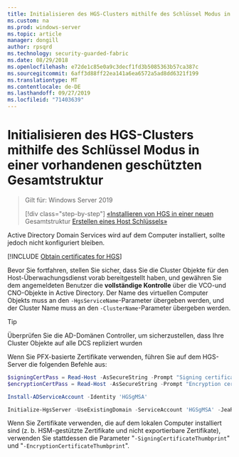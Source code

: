 ```yaml
---
title: Initialisieren des HGS-Clusters mithilfe des Schlüssel Modus in einer geschützten Gesamtstruktur
ms.custom: na
ms.prod: windows-server
ms.topic: article
manager: dongill
author: rpsqrd
ms.technology: security-guarded-fabric
ms.date: 08/29/2018
ms.openlocfilehash: e72de1c85e0a9c3decf1fd3b5085363b57ca387c
ms.sourcegitcommit: 6aff3d88ff22ea141a6ea6572a5ad8dd6321f199
ms.translationtype: MT
ms.contentlocale: de-DE
ms.lasthandoff: 09/27/2019
ms.locfileid: "71403639"
---
```

# <a name="initialize-the-hgs-cluster-using-key-mode-in-an-existing-bastion-forest"></a>Initialisieren des HGS-Clusters mithilfe des Schlüssel Modus in einer vorhandenen geschützten Gesamtstruktur

> Gilt für: Windows Server 2019
> 
> [!div class="step-by-step"]
> [«Installieren von HGS in einer neuen](guarded-fabric-install-hgs-in-a-bastion-forest.md) Gesamtstruktur
> [Erstellen eines Host Schlüssels»](guarded-fabric-create-host-key.md)

Active Directory Domain Services wird auf dem Computer installiert, sollte jedoch nicht konfiguriert bleiben.

[!INCLUDE [Obtain certificates for HGS](../../../includes/guarded-fabric-initialize-hgs-default-step-two.md)] 

Bevor Sie fortfahren, stellen Sie sicher, dass Sie die Cluster Objekte für den Host-Überwachungsdienst vorab bereitgestellt haben, und gewähren Sie dem angemeldeten Benutzer die **vollständige Kontrolle** über die VCO-und CNO-Objekte in Active Directory.
Der Name des virtuellen Computer Objekts muss an den `-HgsServiceName`-Parameter übergeben werden, und der Cluster Name muss an den `-ClusterName`-Parameter übergeben werden.

> [!TIP]
> Überprüfen Sie die AD-Domänen Controller, um sicherzustellen, dass Ihre Cluster Objekte auf alle DCS repliziert wurden

Wenn Sie PFX-basierte Zertifikate verwenden, führen Sie auf dem HGS-Server die folgenden Befehle aus:

```powershell
$signingCertPass = Read-Host -AsSecureString -Prompt "Signing certificate password"
$encryptionCertPass = Read-Host -AsSecureString -Prompt "Encryption certificate password"

Install-ADServiceAccount -Identity 'HGSgMSA'

Initialize-HgsServer -UseExistingDomain -ServiceAccount 'HGSgMSA' -JeaReviewersGroup 'HgsJeaReviewers' -JeaAdministratorsGroup 'HgsJeaAdmins' -HgsServiceName 'HgsService' -ClusterName 'HgsCluster' -SigningCertificatePath '.\signCert.pfx' -SigningCertificatePassword $signPass -EncryptionCertificatePath '.\encCert.pfx' -EncryptionCertificatePassword $encryptionCertPass -TrustHostKey
```

Wenn Sie Zertifikate verwenden, die auf dem lokalen Computer installiert sind (z. b. HSM-gestützte Zertifikate und nicht exportierbare Zertifikate), verwenden Sie stattdessen die Parameter "`-SigningCertificateThumbprint`" und "`-EncryptionCertificateThumbprint`".

